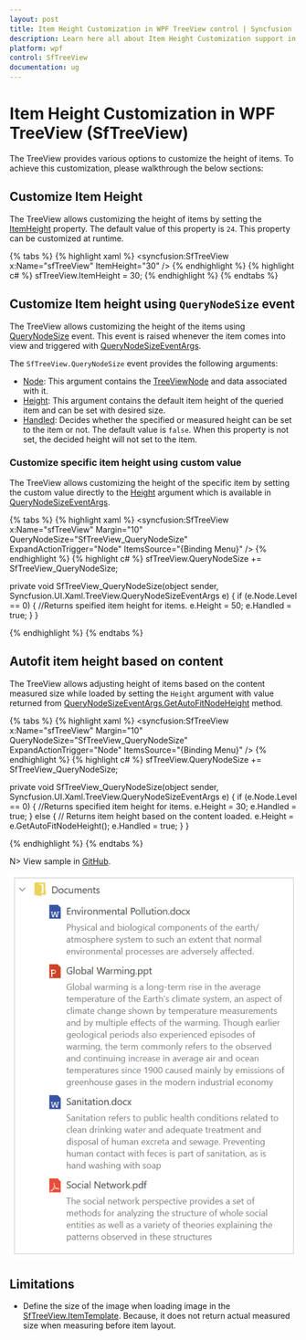 ```yaml
---
layout: post
title: Item Height Customization in WPF TreeView control | Syncfusion
description: Learn here all about Item Height Customization support in Syncfusion WPF TreeView (SfTreeView) control and more.
platform: wpf
control: SfTreeView
documentation: ug
---
```


# Item Height Customization in WPF TreeView (SfTreeView)

The TreeView provides various options to customize the height of items. To achieve this customization, please walkthrough the below sections:

## Customize Item Height

The TreeView allows customizing the height of items by setting the [ItemHeight](https://help.syncfusion.com/cr/wpf/Syncfusion.UI.Xaml.TreeView.SfTreeView.html#Syncfusion_UI_Xaml_TreeView_SfTreeView_ItemHeight) property. The default value of this property is `24`. This property can be customized at runtime.

{% tabs %}
{% highlight xaml %}
<syncfusion:SfTreeView x:Name="sfTreeView" ItemHeight="30" />
{% endhighlight %}
{% highlight c# %}
sfTreeView.ItemHeight = 30;
{% endhighlight %}
{% endtabs %}

## Customize Item height using `QueryNodeSize` event
 The TreeView allows customizing the height of the items using [QueryNodeSize](https://help.syncfusion.com/cr/wpf/Syncfusion.UI.Xaml.TreeView.SfTreeView.html) event. This event is raised whenever the item comes into view and triggered with [QueryNodeSizeEventArgs](https://help.syncfusion.com/cr/wpf/Syncfusion.UI.Xaml.TreeView.QueryNodeSizeEventArgs.html).

The `SfTreeView.QueryNodeSize` event provides the following arguments:
 
 * [Node](https://help.syncfusion.com/cr/wpf/Syncfusion.UI.Xaml.TreeView.QueryNodeSizeEventArgs.html#Syncfusion_UI_Xaml_TreeView_QueryNodeSizeEventArgs_Node): This argument contains the [TreeViewNode](https://help.syncfusion.com/cr/wpf/Syncfusion.UI.Xaml.TreeView.Engine.TreeViewNode.html) and data associated with it.
 * [Height](https://help.syncfusion.com/cr/wpf/Syncfusion.UI.Xaml.TreeView.QueryNodeSizeEventArgs.html#Syncfusion_UI_Xaml_TreeView_QueryNodeSizeEventArgs_Height): This argument contains the default item height of the queried item and can be set with desired size.
 * [Handled](https://help.syncfusion.com/cr/wpf/Syncfusion.UI.Xaml.TreeView.QueryNodeSizeEventArgs.html#Syncfusion_UI_Xaml_TreeView_QueryNodeSizeEventArgs_Handled): Decides whether the specified or measured height can be set to the item or not. The default value is `false`. When this property is not set, the decided height will not set to the item.

### Customize specific item height using custom value

The TreeView allows customizing the height of the specific item by setting the custom value directly to the [Height](https://help.syncfusion.com/cr/wpf/Syncfusion.UI.Xaml.TreeView.QueryNodeSizeEventArgs.html#Syncfusion_UI_Xaml_TreeView_QueryNodeSizeEventArgs_Height) argument which is available in [QueryNodeSizeEventArgs](https://help.syncfusion.com/cr/wpf/Syncfusion.UI.Xaml.TreeView.QueryNodeSizeEventArgs.html).

{% tabs %}
{% highlight xaml %}
<syncfusion:SfTreeView
    x:Name="sfTreeView"
    Margin="10"
    QueryNodeSize="SfTreeView_QueryNodeSize"    
    ExpandActionTrigger="Node"
    ItemsSource="{Binding Menu}" />
{% endhighlight %}
{% highlight c# %}
sfTreeView.QueryNodeSize += SfTreeView_QueryNodeSize;

private void SfTreeView_QueryNodeSize(object sender, Syncfusion.UI.Xaml.TreeView.QueryNodeSizeEventArgs e)
{
    if (e.Node.Level == 0)
    {
        //Returns speified item height for items.
        e.Height = 50;
        e.Handled = true;
    }
}

{% endhighlight %}
{% endtabs %}

## Autofit item height based on content

The TreeView allows adjusting height of items based on the content measured size while loaded by setting the `Height` argument with value returned from [QueryNodeSizeEventArgs.GetAutoFitNodeHeight](https://help.syncfusion.com/cr/wpf/Syncfusion.UI.Xaml.TreeView.QueryNodeSizeEventArgs.html#Syncfusion_UI_Xaml_TreeView_QueryNodeSizeEventArgs_GetAutoFitNodeHeight) method.

{% tabs %}
{% highlight xaml %}
<syncfusion:SfTreeView
    x:Name="sfTreeView"
    Margin="10"
    QueryNodeSize="SfTreeView_QueryNodeSize"    
    ExpandActionTrigger="Node"
    ItemsSource="{Binding Menu}" />
{% endhighlight %}
{% highlight c# %}
 sfTreeView.QueryNodeSize += SfTreeView_QueryNodeSize;

private void SfTreeView_QueryNodeSize(object sender, Syncfusion.UI.Xaml.TreeView.QueryNodeSizeEventArgs e)
{
    if (e.Node.Level == 0)
    {
        //Returns specified item height for items.
        e.Height = 30;
        e.Handled = true;
    }
    else
    {
        // Returns item height based on the content loaded.
        e.Height = e.GetAutoFitNodeHeight();
        e.Handled = true;
    }
}

{% endhighlight %}
{% endtabs %}

N> View sample in [GitHub](https://github.com/SyncfusionExamples/How-to-autofit-item-height-based-on-content-in-wpf-treeview).

![WPF TreeView with AutoFit Items](ItemHeight_images/wpf-treeview-with-autofit-items.png)

## Limitations

 * Define the size of the image when loading image in the [SfTreeView.ItemTemplate](https://help.syncfusion.com/cr/wpf/Syncfusion.UI.Xaml.TreeView.SfTreeView.html#Syncfusion_UI_Xaml_TreeView_SfTreeView_ItemTemplate). Because, it does not return actual measured size when measuring before item layout.
 
